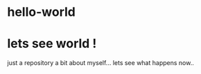 # hello-world
# lets see world !
just a repository
a bit about myself...
lets see what happens now..
